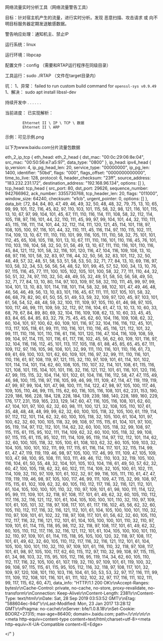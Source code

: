 网络流量实时分析工具（网络流量警告工具）

目标：针对宿主机产生的流量，进行实时分析。发现  恶意扫描、攻击请求 或 向不明目标服务器定期发送敏感数据。

警告响应处理：通知机主、禁止IP

运行系统：linux

运行环境：libpcap

配置文件：config （需要和RTAP运行程序在同级目录）

工具运行：sudo ./RTAP （文件在target目录内）

坑：
	1、异常：
		failed to run custom build command for `openssl-sys v0.9.49`
	1、解决：
		sudo apt install libssl-dev
	

持续开发中 . . . . . .


当前进度：
	已实现解析：

    		Ehternet II \ IP \ TCP \ 数据         
    		Ehternet II \ ARP

示例：可见示例.png


以下为www.baidu.com分片流量包数据

eth_2_ip_tcp { eth_head: eth_2_head { dst_mac: "00:0c:29:06:8e:04", src_mac: "00:50:56:e7:a5:97", data_type: "0800" }, ip_head: ipv4_head { ip_version: 4, ip_pg_head_len: 20, service_type: "00000000", ip_pg_len: 1400, identifier: "50bd", flags: "000", flags_offset: "0000000000000", time_to_live: 128, protocol: 6, header_checksum: "23ff", source_address: "183.232.231.172", destination_address: "192.168.96.134", options: [] }, tcp_head: tcp_head { src_port: 80, dst_port: 29626, sequence_number: 942766962, ack_number: 3355730768, tcp_header_len: 20, flags: "011000", window_size: 64240, checksum: "e1cb", urgent_pointer: 0, options: [] }, data_bit: [72, 84, 84, 80, 47, 49, 46, 49, 32, 50, 48, 48, 32, 79, 75, 13, 10, 65, 99, 99, 101, 112, 116, 45, 82, 97, 110, 103, 101, 115, 58, 32, 98, 121, 116, 101, 115, 13, 10, 67, 97, 99, 104, 101, 45, 67, 111, 110, 116, 114, 111, 108, 58, 32, 112, 114, 105, 118, 97, 116, 101, 44, 32, 110, 111, 45, 99, 97, 99, 104, 101, 44, 32, 110, 111, 45, 115, 116, 111, 114, 101, 44, 32, 112, 114, 111, 120, 121, 45, 114, 101, 118, 97, 108, 105, 100, 97, 116, 101, 44, 32, 110, 111, 45, 116, 114, 97, 110, 115, 102, 111, 114, 109, 13, 10, 67, 111, 110, 110, 101, 99, 116, 105, 111, 110, 58, 32, 75, 101, 101, 112, 45, 65, 108, 105, 118, 101, 13, 10, 67, 111, 110, 116, 101, 110, 116, 45, 76, 101, 110, 103, 116, 104, 58, 32, 50, 51, 56, 49, 13, 10, 67, 111, 110, 116, 101, 110, 116, 45, 84, 121, 112, 101, 58, 32, 116, 101, 120, 116, 47, 104, 116, 109, 108, 13, 10, 68, 97, 116, 101, 58, 32, 83, 97, 116, 44, 32, 50, 56, 32, 83, 101, 112, 32, 50, 48, 49, 57, 32, 48, 51, 58, 53, 51, 58, 53, 50, 32, 71, 77, 84, 13, 10, 69, 116, 97, 103, 58, 32, 34, 53, 56, 56, 54, 48, 52, 101, 99, 45, 57, 52, 100, 34, 13, 10, 76, 97, 115, 116, 45, 77, 111, 100, 105, 102, 105, 101, 100, 58, 32, 77, 111, 110, 44, 32, 50, 51, 32, 74, 97, 110, 32, 50, 48, 49, 55, 32, 49, 51, 58, 50, 56, 58, 49, 50, 32, 71, 77, 84, 13, 10, 80, 114, 97, 103, 109, 97, 58, 32, 110, 111, 45, 99, 97, 99, 104, 101, 13, 10, 83, 101, 114, 118, 101, 114, 58, 32, 98, 102, 101, 47, 49, 46, 48, 46, 56, 46, 49, 56, 13, 10, 83, 101, 116, 45, 67, 111, 111, 107, 105, 101, 58, 32, 66, 68, 79, 82, 90, 61, 50, 55, 51, 49, 53, 59, 32, 109, 97, 120, 45, 97, 103, 101, 61, 56, 54, 52, 48, 48, 59, 32, 100, 111, 109, 97, 105, 110, 61, 46, 98, 97, 105, 100, 117, 46, 99, 111, 109, 59, 32, 112, 97, 116, 104, 61, 47, 13, 10, 13, 10, 60, 33, 68, 79, 67, 84, 89, 80, 69, 32, 104, 116, 109, 108, 62, 13, 10, 60, 33, 45, 45, 83, 84, 65, 84, 85, 83, 32, 79, 75, 45, 45, 62, 60, 104, 116, 109, 108, 62, 32, 60, 104, 101, 97, 100, 62, 60, 109, 101, 116, 97, 32, 104, 116, 116, 112, 45, 101, 113, 117, 105, 118, 61, 99, 111, 110, 116, 101, 110, 116, 45, 116, 121, 112, 101, 32, 99, 111, 110, 116, 101, 110, 116, 61, 116, 101, 120, 116, 47, 104, 116, 109, 108, 59, 99, 104, 97, 114, 115, 101, 116, 61, 117, 116, 102, 45, 56, 62, 60, 109, 101, 116, 97, 32, 104, 116, 116, 112, 45, 101, 113, 117, 105, 118, 61, 88, 45, 85, 65, 45, 67, 111, 109, 112, 97, 116, 105, 98, 108, 101, 32, 99, 111, 110, 116, 101, 110, 116, 61, 73, 69, 61, 69, 100, 103, 101, 62, 60, 109, 101, 116, 97, 32, 99, 111, 110, 116, 101, 110, 116, 61, 97, 108, 119, 97, 121, 115, 32, 110, 97, 109, 101, 61, 114, 101, 102, 101, 114, 114, 101, 114, 62, 60, 108, 105, 110, 107, 32, 114, 101, 108, 61, 115, 116, 121, 108, 101, 115, 104, 101, 101, 116, 32, 116, 121, 112, 101, 61, 116, 101, 120, 116, 47, 99, 115, 115, 32, 104, 114, 101, 102, 61, 104, 116, 116, 112, 58, 47, 47, 115, 49, 46, 98, 100, 115, 116, 97, 116, 105, 99, 46, 99, 111, 109, 47, 114, 47, 119, 119, 119, 47, 99, 97, 99, 104, 101, 47, 98, 100, 111, 114, 122, 47, 98, 97, 105, 100, 117, 46, 109, 105, 110, 46, 99, 115, 115, 62, 60, 116, 105, 116, 108, 101, 62, 231, 153, 190, 229, 186, 166, 228, 184, 128, 228, 184, 139, 239, 188, 140, 228, 189, 160, 229, 176, 177, 231, 159, 165, 233, 129, 147, 60, 47, 116, 105, 116, 108, 101, 62, 60, 47, 104, 101, 97, 100, 62, 32, 60, 98, 111, 100, 121, 32, 108, 105, 110, 107, 61, 35, 48, 48, 48, 48, 99, 99, 62, 32, 60, 100, 105, 118, 32, 105, 100, 61, 119, 114, 97, 112, 112, 101, 114, 62, 32, 60, 100, 105, 118, 32, 105, 100, 61, 104, 101, 97, 100, 62, 32, 60, 100, 105, 118, 32, 99, 108, 97, 115, 115, 61, 104, 101, 97, 100, 95, 119, 114, 97, 112, 112, 101, 114, 62, 32, 60, 100, 105, 118, 32, 99, 108, 97, 115, 115, 61, 115, 95, 102, 111, 114, 109, 62, 32, 60, 100, 105, 118, 32, 99, 108, 97, 115, 115, 61, 115, 95, 102, 111, 114, 109, 95, 119, 114, 97, 112, 112, 101, 114, 62, 32, 60, 100, 105, 118, 32, 105, 100, 61, 108, 103, 62, 32, 60, 105, 109, 103, 32, 104, 105, 100, 101, 102, 111, 99, 117, 115, 61, 116, 114, 117, 101, 32, 115, 114, 99, 61, 47, 47, 119, 119, 119, 46, 98, 97, 105, 100, 117, 46, 99, 111, 109, 47, 105, 109, 103, 47, 98, 100, 95, 108, 111, 103, 111, 49, 46, 112, 110, 103, 32, 119, 105, 100, 116, 104, 61, 50, 55, 48, 32, 104, 101, 105, 103, 104, 116, 61, 49, 50, 57, 62, 32, 60, 47, 100, 105, 118, 62, 32, 60, 102, 111, 114, 109, 32, 105, 100, 61, 102, 111, 114, 109, 32, 110, 97, 109, 101, 61, 102, 32, 97, 99, 116, 105, 111, 110, 61, 47, 47, 119, 119, 119, 46, 98, 97, 105, 100, 117, 46, 99, 111, 109, 47, 115, 32, 99, 108, 97, 115, 115, 61, 102, 109, 62, 32, 60, 105, 110, 112, 117, 116, 32, 116, 121, 112, 101, 61, 104, 105, 100, 100, 101, 110, 32, 110, 97, 109, 101, 61, 98, 100, 111, 114, 122, 95, 99, 111, 109, 101, 32, 118, 97, 108, 117, 101, 61, 49, 62, 32, 60, 105, 110, 112, 117, 116, 32, 116, 121, 112, 101, 61, 104, 105, 100, 100, 101, 110, 32, 110, 97, 109, 101, 61, 105, 101, 32, 118, 97, 108, 117, 101, 61, 117, 116, 102, 45, 56, 62, 32, 60, 105, 110, 112, 117, 116, 32, 116, 121, 112, 101, 61, 104, 105, 100, 100, 101, 110, 32, 110, 97, 109, 101, 61, 102, 32, 118, 97, 108, 117, 101, 61, 56, 62, 32, 60, 105, 110, 112, 117, 116, 32, 116, 121, 112, 101, 61, 104, 105, 100, 100, 101, 110, 32, 110, 97, 109, 101, 61, 114, 115, 118, 95, 98, 112, 32, 118, 97, 108, 117, 101, 61, 49, 62, 32, 60, 105, 110, 112, 117, 116, 32, 116, 121, 112, 101, 61, 104, 105, 100, 100, 101, 110, 32, 110, 97, 109, 101, 61, 114, 115, 118, 95, 105, 100, 120, 32, 118, 97, 108, 117, 101, 61, 49, 62, 32, 60, 105, 110, 112, 117, 116, 32, 116, 121, 112, 101, 61, 104, 105, 100, 100, 101, 110, 32, 110, 97, 109, 101, 61, 116, 110, 32, 118, 97, 108, 117, 101, 61, 98, 97, 105, 100, 117, 62, 60, 115, 112, 97, 110, 32, 99, 108, 97, 115, 115, 61, 34, 98, 103, 32, 115, 95, 105, 112, 116, 95, 119, 114, 34, 62, 60, 105, 110, 112, 117, 116, 32, 105, 100, 61, 107, 119, 32, 110, 97, 109, 101, 61, 119, 100, 32, 99, 108, 97, 115, 115, 61, 115, 95, 105, 112, 116, 32, 118, 97, 108, 117, 101, 32, 109, 97, 120, 108, 101, 110, 103, 116, 104, 61, 50, 53, 53, 32, 97, 117, 116, 111, 99, 111, 109, 112, 108, 101, 116, 101, 61, 111, 102, 102, 32, 97, 117, 116, 111, 102, 111, 99, 117, 115, 62, 60, 47], data_info: "HTTP/1.1 200 OK\r\nAccept-Ranges: bytes\r\nCache-Control: private, no-cache, no-store, proxy-revalidate, no-transform\r\nConnection: Keep-Alive\r\nContent-Length: 2381\r\nContent-Type: text/html\r\nDate: Sat, 28 Sep 2019 03:53:52 GMT\r\nEtag: "588604ec-94d"\r\nLast-Modified: Mon, 23 Jan 2017 13:28:12 GMT\r\nPragma: no-cache\r\nServer: bfe/1.0.8.18\r\nSet-Cookie: BDORZ=27315; max-age=86400; domain=.baidu.com; path=/\r\n\r\n\r\n <meta http-equiv=content-type content=text/html;charset=utf-8><meta http-equiv=X-UA-Compatible content=IE=Edge><title>百度一下，你就知道</title>


<span class="bg s_ipt_wr"></" }
	


